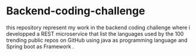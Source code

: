 # Backend-coding-challenge

this repository represent my work in the backend coding challenge where i developped  a REST microservice that list the languages used by the 100 trending public repos on GitHub using java as  programming language and Spring boot as Framework .

